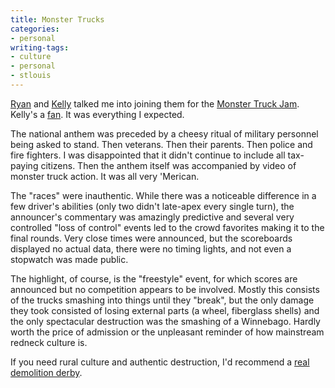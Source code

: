 ```yaml
---
title: Monster Trucks
categories:
- personal
writing-tags:
- culture
- personal
- stlouis
---
```


[Ryan][1] and [Kelly][2] talked me into joining them for the [Monster Truck Jam][3].  Kelly's a [fan][4].  It was everything I expected.

The national anthem was preceded by a cheesy ritual of military personnel being asked to stand.  Then veterans.  Then their parents.  Then police and fire fighters.  I was disappointed that it didn't continue to include all tax-paying citizens.  Then the anthem itself was accompanied by video of monster truck action.  It was all very 'Merican.

The "races" were inauthentic.  While there was a noticeable difference in a few driver's abilities (only two didn't late-apex every single turn), the announcer's commentary was amazingly predictive and several very controlled "loss of control" events led to the crowd favorites making it to the final rounds.  Very close times were announced, but the scoreboards displayed no actual data, there were no timing lights, and not even a stopwatch was made public.

The highlight, of course, is the "freestyle" event, for which scores are announced but no competition appears to be involved.  Mostly this consists of the trucks smashing into things until they "break", but the only damage they took consisted of losing external parts (a wheel, fiberglass shells) and the only spectacular destruction was the smashing of a Winnebago.  Hardly worth the price of admission or the unpleasant reminder of how mainstream redneck culture is.

If you need rural culture and authentic destruction, I'd recommend a [real demolition derby][5].

   [1]: http://nopaper.net/
   [2]: http://www.louderplease.com/
   [3]: http://www.monsterjamonline.com/
   [4]: http://www.louderplease.com/2007/02/17/we-are-betrayed-my-brethren/
   [5]: http://www.dualdemoderby.com/

